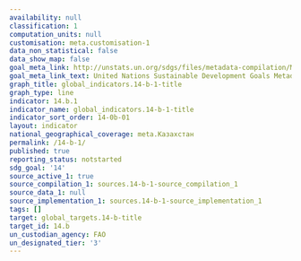 ```yaml
---
availability: null
classification: 1
computation_units: null
customisation: meta.customisation-1
data_non_statistical: false
data_show_map: false
goal_meta_link: http://unstats.un.org/sdgs/files/metadata-compilation/Metadata-Goal-14.pdf
goal_meta_link_text: United Nations Sustainable Development Goals Metadata (pdf 288kB)
graph_title: global_indicators.14-b-1-title
graph_type: line
indicator: 14.b.1
indicator_name: global_indicators.14-b-1-title
indicator_sort_order: 14-0b-01
layout: indicator
national_geographical_coverage: meta.Казахстан
permalink: /14-b-1/
published: true
reporting_status: notstarted
sdg_goal: '14'
source_active_1: true
source_compilation_1: sources.14-b-1-source_compilation_1
source_data_1: null
source_implementation_1: sources.14-b-1-source_implementation_1
tags: []
target: global_targets.14-b-title
target_id: 14.b
un_custodian_agency: FAO
un_designated_tier: '3'
---
```

